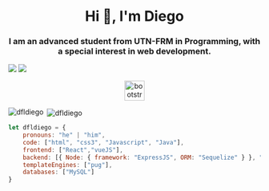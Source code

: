 <h1 align="center">Hi 👋, I'm Diego</h1>
<h3 align="center">I am an advanced student from UTN-FRM in Programming, with a special interest in web development.</h3>

[![](https://img.shields.io/badge/LinkedIn-diegolongo-blue)](https://www.linkedin.com/in/diego-longo-a9b78b99/)
[![](https://img.shields.io/badge/Gmail-dfl.diego92%40gmail.com-red)](mailto:dfl.diego92@gmail.com)

<p align="center"><img src="https://devicons.github.io/devicon/devicon.git/icons/bootstrap/bootstrap-plain.svg" alt="bootstrap" width="40" height="40"/></p><p><img align="left" 
src="https://github-readme-stats.vercel.app/api/top-langs/?username=dfldiego&layout=compact&hide=html" alt="dfldiego" /></p>

<p>&nbsp;<img align="center" src="https://github-readme-stats.vercel.app/api?username=dfldiego&show_icons=true" alt="dfldiego" /></p>

```javascript
let dfldiego = {
    pronouns: "he" | "him",
    code: ["html", "css3", "Javascript", "Java"],
    frontend: ["React","vueJS"],
    backend: [{ Node: { framework: "ExpressJS", ORM: "Sequelize" } }, "PHP"],
    templateEngines: ["pug"],
    databases: ["MySQL"]
}
```
